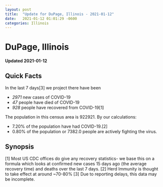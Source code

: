 ```yaml
---
layout: post
title:  "Update for DuPage, Illinois - 2021-01-12"
date:   2021-01-12 01:01:29 -0600
categories: Illinois
---
```


# DuPage, Illinois
#### Updated 2021-01-12

## Quick Facts

In the last 7 days[3] we project there have been
- *2971* new cases of COVID-19
- *47* people have died of COVID-19
- *928* people have recovered from COVID-19[1]

The population in this census area is 922921. By our calculations:
- 7.20% of the population have had COVID-19.[2]
- 0.80% of the population or 7382.0 people are actively fighting the virus.

## Synopsis




[1] Most US CDC offices do give any recovery statistics- we base this on a formula which looks at confirmed new cases
15 days ago (the average recovery time) and deaths over the last 7 days.
[2] Herd Immunity is thought to take effect at around ~70-80%
[3] Due to reporting delays, this data may be incomplete. 
    